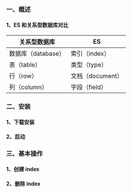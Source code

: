 ### 一、概述



#### 1、ES 和关系型数据库对比

| 关系型数据库       | ES               |
| ------------------ | ---------------- |
| 数据库（database） | 索引（index）    |
| 表（table）        | 类型（type）     |
| 行（row）          | 文档（document） |
| 列（column）       | 字段（field）    |



### 二、安装

#### 1、下载安装





#### 2、启动





### 三、基本操作

#### 1、创建 index

#### 2、删除 index

















